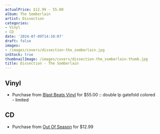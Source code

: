 ```yaml
---
actualPrice: $12.99 - 55.00
album: The Somberlain
artist: Dissection
categories:
- Vinyl
- CD
date: '2024-07-09T14:10:07'
draft: false
images:
- /images/covers/dissection-the_somberlain.jpg
inStock: true
thumbnailImage: /images/covers/dissection-the_somberlain-thumb.jpg
title: Dissection - The Somberlain
---
```


## Vinyl
* Purchase from [Blast Beats Vinyl](https://blastbeatsvinyl.com/products/dissection-the-somberlain-double-lp-gatefold-colored-limited) for $55.00 :: double lp gatefold colored - limited
## CD
* Purchase from [Out Of Season](https://www.outofseasonlabel.com/products/dissection-the-somberlain-cd) for $12.99

